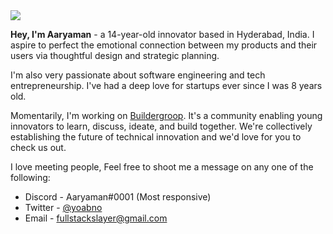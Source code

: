 <img src="https://media.discordapp.net/attachments/864826842707132446/930809278279848036/Profile_Banner_GH.png" />

<br>

**Hey, I'm Aaryaman** - a 14-year-old innovator based in Hyderabad, India. I aspire to perfect the emotional connection between my products and their users via thoughtful design and strategic planning. 

I'm also very passionate about software engineering and tech entrepreneurship. I've had a deep love for startups ever since I was 8 years old. 

Momentarily, I'm working on <a href="https://buildergroop.com">Buildergroop</a>. It's a community enabling young innovators to learn, discuss, ideate, and build together. We're collectively establishing the future of technical innovation and we'd love for you to check us out.

I love meeting people, Feel free to shoot me a message on any one of the following:

- Discord - Aaryaman#0001 (Most responsive)
- Twitter - <a href="https://twitter.com/yoabno">@yoabno</a> 
- Email - <a href="mailto:fullstackslayer@gmail.com">fullstackslayer@gmail.com</a>
